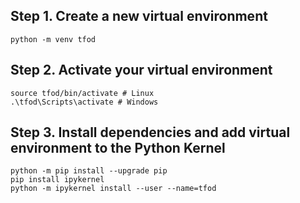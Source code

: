 ## Step 1. Create a new virtual environment

    python -m venv tfod

## Step 2. Activate your virtual environment

    source tfod/bin/activate # Linux
    .\tfod\Scripts\activate # Windows

## Step 3. Install dependencies and add virtual environment to the Python Kernel

    python -m pip install --upgrade pip
    pip install ipykernel
    python -m ipykernel install --user --name=tfod
